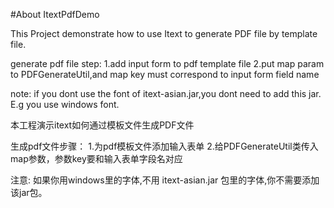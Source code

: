 #About ItextPdfDemo

This Project demonstrate how to use Itext to generate PDF file by template file.
 
generate pdf file step:
1.add input form to pdf template file
2.put map param to PDFGenerateUtil,and map key must correspond to input form field name

note:
if you dont use the font of itext-asian.jar,you dont need to add this jar.  
E.g you use windows font.




本工程演示itext如何通过模板文件生成PDF文件

生成pdf文件步骤：
1.为pdf模板文件添加输入表单
2.给PDFGenerateUtil类传入map参数，参数key要和输入表单字段名对应

注意:
如果你用windows里的字体,不用 itext-asian.jar 包里的字体,你不需要添加该jar包。




















